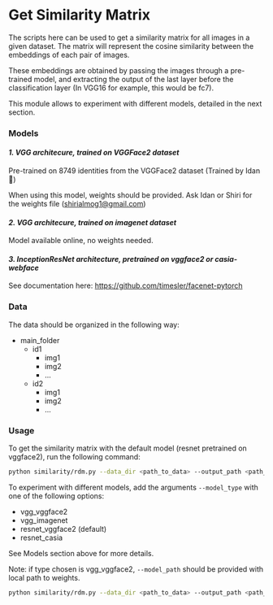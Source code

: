 # Get Similarity Matrix
The scripts here can be used to get a similarity matrix for all images in a given dataset. 
The matrix will represent the cosine similarity between the embeddings of each pair of images.

These embeddings are obtained by passing the images through a pre-trained model, and extracting the output of the last layer before the classification layer 
(In VGG16 for example, this would be fc7).

This module allows to experiment with different models, detailed in the next section.

### Models

#### *1. VGG architecure, trained on VGGFace2 dataset*

Pre-trained on 8749 identities from the VGGFace2 dataset (Trained by Idan :crown:)

When using this model, weights should be provided.
Ask Idan or Shiri for the weights file (shirialmog1@gmail.com)

#### *2. VGG architecure, trained on imagenet dataset*
   
Model available online, no weights needed.

#### *3. InceptionResNet architecture, pretrained on vggface2 or casia-webface*
   
See documentation here: https://github.com/timesler/facenet-pytorch


### Data 

The data should be organized in the following way:

- main_folder
  - id1
      - img1
      - img2
      - ...
  - id2
      - img1
      - img2
      - ...


### Usage

To get the similarity matrix with the default model (resnet pretrained on vggface2), run the following command:
```bash
python similarity/rdm.py --data_dir <path_to_data> --output_path <path_to_results_dir>
```
To experiment with different models, add the arguments `--model_type` with one of the following options:
- vgg_vggface2 
- vgg_imagenet 
- resnet_vggface2 (default)
- resnet_casia

See Models section above for more details.

Note: if type chosen is vgg_vggface2, `--model_path` should be provided with local path to weights.

```bash
python similarity/rdm.py --data_dir <path_to_data> --output_path <path_to_results_dir> --model_type vgg_vggface2 --model_path <path_to_weights>
```
